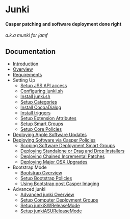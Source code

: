 Junki 
=====
#### Casper patching and software deployment done right
*a.k.a munki for jamf*


Documentation
-------------

* [Introduction](introduction.md)
* [Overview](overview.md)
* [Requirements](requirements.md)
* Setting Up
	* [Setup JSS API access](setup_jss_api_access.md)
	* [Configuring junki.sh](configuring_junki.sh.md)
	* [Install junki.sh](install_junki.sh.md)
	* [Setup Categories](setup_categories.md)
	* [Install CocoaDialog](install_cocoadialog.md)
	* [Install triggers](install_triggers.md)
	* [Setup Extension Attributes](setup_extension_attributes.md)
	* [Setup Smart Groups](setup_smart_groups.md)
	* [Setup Core Policies](setup_core_policies.md)
* [Deploying Apple Software Updates](deploying_apple_software_updates.md)
* [Deploying Software via Casper Policies](deploying_software_via_policy.md)
	* [Scoping Software Deployment Smart Groups](scoping_software_deployment_smart_groups.md)
	* [Deploying Standalone or Drag and Drop Installers](deploying_standalone_Installers.md)
	* [Deploying Chained Incremental Patches](deploying_chained_incremental_patches.md)
	* [Deploying Major OSX Upgrades](deploying_major_osx_upgrades.md)
* Bootstrap Mode
	* [Bootstrap Overview](bootstrap_overview.md)
	* [Setup Bootstrap Policies](setup_bootstrap_policies.md)
	* [Using Bootstrap post Casper Imaging](using_bootstrap_post_casper_imaging.md) 
* Advanced junki
	* [Advanced junki Overview](advanced_junki_overview.md) 
	* [Setup Computer Deployment Groups](setup_computer_deployment_groups.md)
	* [Setup junkiSWReleaseMode](setup_junkiswreleasemode.md)
	* [Setup junkiASUReleaseMode](setup_junkiasureleasemode.md)
	

